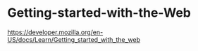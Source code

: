 # Getting-started-with-the-Web
https://developer.mozilla.org/en-US/docs/Learn/Getting_started_with_the_web
